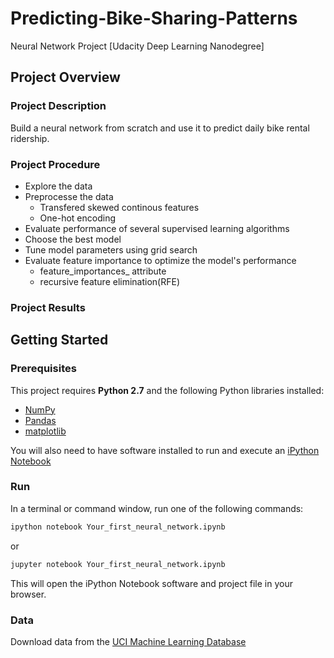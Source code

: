 # Predicting-Bike-Sharing-Patterns
Neural Network Project [Udacity Deep Learning Nanodegree]

## Project Overview
### Project Description
Build a neural network from scratch and use it to predict daily bike rental ridership. 

### Project Procedure
- Explore the data
- Preprocesse the data
  - Transfered skewed continous features
  - One-hot encoding
- Evaluate performance of several supervised learning algorithms
- Choose the best model
- Tune model parameters using grid search
- Evaluate feature importance to optimize the model's performance
  - feature_importances_  attribute 
  - recursive feature elimination(RFE)

### Project Results
 

## Getting Started
### Prerequisites
This project requires **Python 2.7** and the following Python libraries installed:

- [NumPy](http://www.numpy.org/)
- [Pandas](http://pandas.pydata.org)
- [matplotlib](http://matplotlib.org/)

You will also need to have software installed to run and execute an [iPython Notebook](http://ipython.org/notebook.html)


### Run
In a terminal or command window, run one of the following commands:

```bash
ipython notebook Your_first_neural_network.ipynb
```  
or
```bash
jupyter notebook Your_first_neural_network.ipynb
```

This will open the iPython Notebook software and project file in your browser.

### Data
Download data from the [UCI Machine Learning Database](https://archive.ics.uci.edu/ml/datasets/Bike+Sharing+Dataset)

